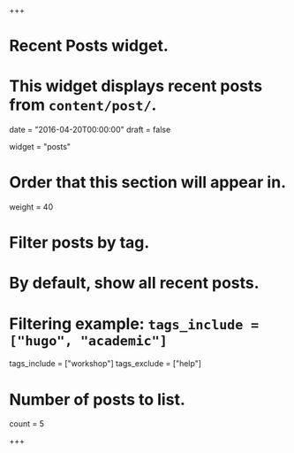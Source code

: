 +++
# Recent Posts widget.
# This widget displays recent posts from `content/post/`.

date = "2016-04-20T00:00:00"
draft = false

widget = "posts"

# Order that this section will appear in.
weight = 40

# Filter posts by tag.
#  By default, show all recent posts.
#  Filtering example: `tags_include = ["hugo", "academic"]`
tags_include = ["workshop"]
tags_exclude = ["help"]

# Number of posts to list.
count = 5

+++

